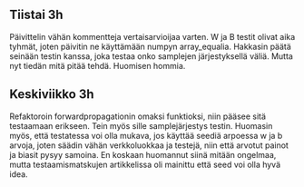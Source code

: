 ## Tiistai 3h

Päivittelin vähän kommentteja vertaisarvioijaa varten. W ja B testit olivat aika tyhmät, joten päivitin ne käyttämään numpyn array_equalia.
Hakkasin päätä seinään testin kanssa, joka testaa onko samplejen järjestyksellä väliä. Mutta nyt tiedän mitä pitää tehdä. Huomisen hommia.

## Keskiviikko 3h

Refaktoroin forwardpropagationin omaksi funktioksi, niin pääsee sitä testaamaan erikseen. Tein myös sille samplejärjestys testin. Huomasin myös, että 
testatessa voi olla mukava, jos käyttää seediä arpoessa w ja b arvoja, joten säädin vähän verkkoluokkaa ja testejä, niin että arvotut painot ja biasit
pysyy samoina. En koskaan huomannut siinä mitään ongelmaa, mutta testaamismatskujen artikkelissa oli mainittu että seed voi olla hyvä idea.

